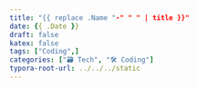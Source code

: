 ```yaml
---
title: "{{ replace .Name "-" " " | title }}"
date: {{ .Date }}
draft: false
katex: false
tags: ["Coding",]
categories: ["🗃️ Tech", "🛠 Coding"]
typora-root-url: ../../../static
---
```


